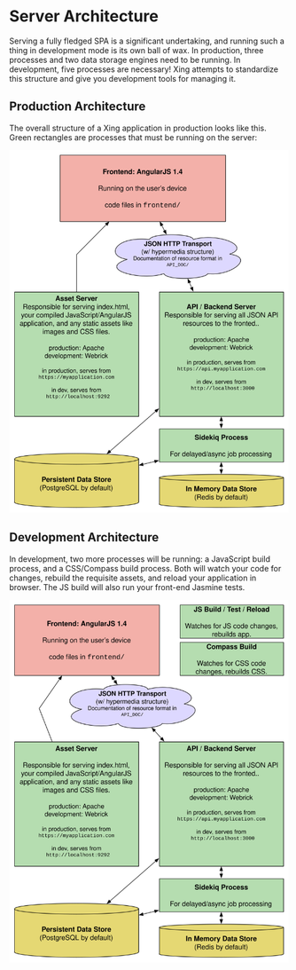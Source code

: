 # Server Architecture

Serving a fully fledged SPA is a significant undertaking, and running such a thing in development mode is its own ball of wax.  In production, three processes and two data storage engines need to be running. In development, five processes are necessary! Xing attempts to standardize this structure and give you development tools for managing it.  

## Production Architecture

The overall structure of a Xing application in production looks like this. Green rectangles are processes that must be running on the server:

![](xing-server-architecture.svg)


## Development Architecture

In development, two more processes will be running: a JavaScript build process, and a CSS/Compass build process.  Both will watch your code for changes, rebuild the requisite assets, and reload your application in browser.  The JS build will also run your front-end Jasmine tests. 

![](xing-dev-server-architecture.svg)


